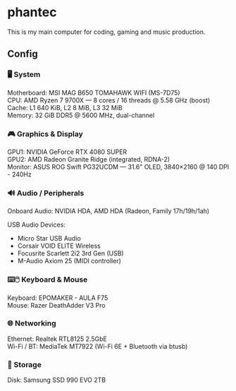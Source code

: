 # phantec

This is my main computer for coding, gaming and music production.

## Config

### 🖥️ System

Motherboard: MSI MAG B650 TOMAHAWK WIFI (MS-7D75)  
CPU: AMD Ryzen 7 9700X — 8 cores / 16 threads @ 5.58 GHz (boost)  
Cache: L1 640 KiB, L2 8 MiB, L3 32 MiB  
Memory: 32 GiB DDR5 @ 5600 MHz, dual-channel  

### 🎮 Graphics & Display

GPU1: NVIDIA GeForce RTX 4080 SUPER  
GPU2: AMD Radeon Granite Ridge (integrated, RDNA-2)  
Monitor: ASUS ROG Swift PG32UCDM — 31.6" OLED, 3840×2160 @ 140 DPI - 240Hz  

### 🔊 Audio / Peripherals

Onboard Audio: NVIDIA HDA, AMD HDA (Radeon, Family 17h/19h/1ah)

USB Audio Devices:
* Micro Star USB Audio
* Corsair VOID ELITE Wireless
* Focusrite Scarlett 2i2 3rd Gen (USB)
* M-Audio Axiom 25 (MIDI controller)

### ⌨️🖱️ Keyboard & Mouse

Keyboard: EPOMAKER - AULA F75  
Mouse: Razer DeathAdder V3 Pro   

### 🌐 Networking

Ethernet: Realtek RTL8125 2.5GbE  
Wi-Fi / BT: MediaTek MT7922 (Wi-Fi 6E + Bluetooth via btusb)  


### 💾 Storage

Disk: Samsung SSD 990 EVO 2TB
